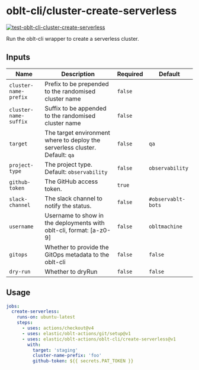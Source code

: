 # <!--name-->oblt-cli/cluster-create-serverless<!--/name-->

[![test-oblt-cli-cluster-create-serverless](https://github.com/elastic/oblt-actions/actions/workflows/test-oblt-cli-cluster-create-serverless.yml/badge.svg?branch=main)](https://github.com/elastic/oblt-actions/actions/workflows/test-oblt-cli-cluster-create-serverless.yml)

<!--description-->
Run the oblt-cli wrapper to create a serverless cluster.
<!--/description-->

## Inputs
<!--inputs-->
| Name                  | Description                                                                  | Required | Default            |
|-----------------------|------------------------------------------------------------------------------|----------|--------------------|
| `cluster-name-prefix` | Prefix to be prepended to the randomised cluster name                        | `false`  | ` `                |
| `cluster-name-suffix` | Suffix to be appended to the randomised cluster name                         | `false`  | ` `                |
| `target`              | The target environment where to deploy the serverless cluster. Default: `qa` | `false`  | `qa`               |
| `project-type`        | The project type. Default: `observability`                                   | `false`  | `observability`    |
| `github-token`        | The GitHub access token.                                                     | `true`   | ` `                |
| `slack-channel`       | The slack channel to notify the status.                                      | `false`  | `#observablt-bots` |
| `username`            | Username to show in the deployments with oblt-cli, format: [a-z0-9]          | `false`  | `obltmachine`      |
| `gitops`              | Whether to provide the GitOps metadata to the oblt-cli                       | `false`  | `false`            |
| `dry-run`             | Whether to dryRun                                                            | `false`  | `false`            |
<!--/inputs-->

## Usage

<!--usage action="elastic/oblt-actions/**" version="env:VERSION"-->
```yaml
jobs:
  create-serverless:
    runs-on: ubuntu-latest
    steps:
      - uses: actions/checkout@v4
      - uses: elastic/oblt-actions/git/setup@v1
      - uses: elastic/oblt-actions/oblt-cli/create-serverless@v1
        with:
          target: 'staging'
          cluster-name-prefix: 'foo'
          github-token: ${{ secrets.PAT_TOKEN }}
```
<!--/usage-->
